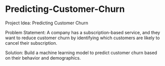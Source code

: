 # Predicting-Customer-Churn
Project Idea: Predicting Customer Churn

Problem Statement: A company has a subscription-based service, and they want to reduce customer churn by identifying which customers are likely to cancel their subscription.

Solution: Build a machine learning model to predict customer churn based on their behavior and demographics.

